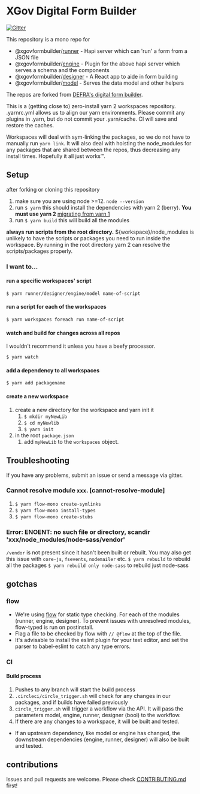 # XGov Digital Form Builder

[![Gitter](https://badges.gitter.im/XGovFormBuilder/Public.svg)](https://gitter.im/XGovFormBuilder/Public?utm_source=badge&utm_medium=badge&utm_campaign=pr-badge)

This repository is a mono repo for

- @xgovformbuilder/[runner](https://github.com/XGovFormBuilder/digital-form-builder/tree/master/runner) - Hapi server which can 'run' a form from a JSON file
- @xgovformbuilder/[engine](https://github.com/XGovFormBuilder/digital-form-builder/tree/master/engine) - Plugin for the above hapi server which serves a schema and the components
- @xgovformbuilder/[designer](https://github.com/XGovFormBuilder/digital-form-builder/tree/master/designer) - A React app to aide in form building
- @xgovformbuilder/[model](https://github.com/XGovFormBuilder/digital-form-builder/tree/master/model) - Serves the data model and other helpers

The repos are forked from [DEFRA's digital form builder](https://github.com/DEFRA/digital-form-builder).

This is a (getting close to) zero-install yarn 2 workspaces repository. .yarnrc.yml allows us to align our yarn environments. Please commit any plugins in .yarn, but do not commit your .yarn/cache. CI will save and restore the caches.

Workspaces will deal with sym-linking the packages, so we do not have to manually run `yarn link`.
It will also deal with hoisting the node_modules for any packages that are shared between the repos, thus decreasing any install times. Hopefully it all just works™️.

## Setup

after forking or cloning this repository

1. make sure you are using node >=12. `node --version`
2. run `$ yarn` this should install the dependencies with yarn 2 (berry).
  **You must use yarn 2** [migrating from yarn 1](https://yarnpkg.com/getting-started/install)
3. run `$ yarn build` this will build all the modules

**always run scripts from the root directory.** ${workspace}/node_modules is unlikely to have the scripts or packages you need to run inside the workspace.
By running in the root directory yarn 2 can resolve the scripts/packages properly.

### I want to...

#### run a specific workspaces' script

`$ yarn runner/designer/engine/model name-of-script`

#### run a script for each of the workspaces

`$ yarn workspaces foreach run name-of-script`

#### watch and build for changes across all repos

I wouldn't recommend it unless you have a beefy processor.

`$ yarn watch`

#### add a dependency to all workspaces

`$ yarn add packagename`

#### create a new workspace

1. create a new directory for the workspace and yarn init it
    1. `$ mkdir myNewLib`
    2. `$ cd myNewlib`
    3. `$ yarn init`
2. in the root `package.json`
    1. add `myNewLib` to the `workspaces` object.

## Troubleshooting

If you have any problems, submit an issue or send a message via gitter.

### Cannot resolve module `xxx`. [cannot-resolve-module]

1. `$ yarn flow-mono create-symlinks`
2. `$ yarn flow-mono install-types`
3. `$ yarn flow-mono create-stubs`

### Error: ENOENT: no such file or directory, scandir 'xxx/node_modules/node-sass/vendor'

`/vendor` is not present since it hasn't been built or rebuilt. You may also get this issue with `core-js`, `fsevents`, `nodemailer` etc.
`$ yarn rebuild` to rebuild all the packages
`$ yarn rebuild only node-sass` to rebuild just node-sass

## gotchas

### flow

- We're using [flow](https://flow.org) for static type checking. For each of the modules (runner, engine, designer). To prevent issues with unresolved modules, flow-typed is run on postinstall.
- Flag a file to be checked by flow with `// @flow` at the top of the file.
- It's advisable to install the eslint plugin for your text editor, and set the parser to babel-eslint to catch any type errors.

### CI

#### Build process

1. Pushes to any branch will start the build process
2. `.circleci/circle_trigger.sh` will check for any changes in our packages, and if builds have failed previously
3. `circle_trigger.sh` will trigger a workflow via the API. It will pass the parameters model, engine, runner, designer (bool) to the workflow.
4. If there are any changes to a workspace, it will be built and tested.

- If an upstream dependency, like model or engine has changed, the downstream dependencies (engine, runner, designer) will also be built and tested.

## contributions

Issues and pull requests are welcome. Please check [CONTRIBUTING.md](https://github.com/XGovFormBuilder/digital-form-builder/tree/master/.github/CONTRIBUTING.md) first!
